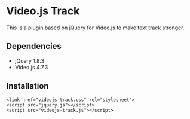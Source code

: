# Video.js Track

This is a plugin based on [jQuery](http://jquery.com/) for [Video.js](https://github.com/videojs/video.js) to make text track stronger.

## Dependencies

* jQuery 1.8.3
* Video.js 4.7.3

## Installation

    <link href="videojs-track.css" rel="stylesheet">
    <script src="jquery.js"></script>
    <script src="videojs-track.js"></script>
